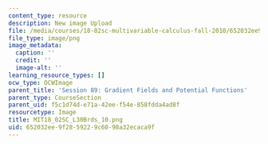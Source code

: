 ```yaml
---
content_type: resource
description: New image Upload
file: /media/courses/18-02sc-multivariable-calculus-fall-2010/652032ee9f2859229c6098a32ecaca9f_MIT18_02SC_L30Brds_10.png
file_type: image/png
image_metadata:
  caption: ''
  credit: ''
  image-alt: ''
learning_resource_types: []
ocw_type: OCWImage
parent_title: 'Session 89: Gradient Fields and Potential Functions'
parent_type: CourseSection
parent_uid: f5c1d74d-e71a-42ee-f54e-858fdda4ad8f
resourcetype: Image
title: MIT18_02SC_L30Brds_10.png
uid: 652032ee-9f28-5922-9c60-98a32ecaca9f
---
```


